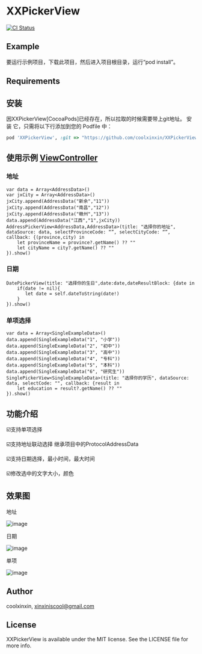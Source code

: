 # XXPickerView

[![CI Status](https://img.shields.io/travis/coolxinxin/XXPickerView.svg?style=flat)](https://travis-ci.org/coolxinxin/XXPickerView)
<!--[![Version](https://img.shields.io/cocoapods/v/XXPickerView.svg?style=flat)](https://cocoapods.org/pods/XXPickerView)-->
<!--[![License](https://img.shields.io/cocoapods/l/XXPickerView.svg?style=flat)](https://cocoapods.org/pods/XXPickerView)-->
<!--[![Platform](https://img.shields.io/cocoapods/p/XXPickerView.svg?style=flat)](https://cocoapods.org/pods/XXPickerView)-->

## Example

要运行示例项目，下载此项目，然后进入项目根目录，运行“pod install”。

## Requirements

## 安装

因XXPickerView[CocoaPods]已经存在，所以拉取的时候需要带上git地址。 安装
它，只需将以下行添加到您的 Podfile 中：

```ruby
pod 'XXPickerView', :git => "https://github.com/coolxinxin/XXPickerView.git"
```

## 使用示例 [ViewController](https://github.com/coolxinxin/XXPickerView/blob/master/Example/XXPickerView/ViewController.swift)
### 地址
```
var data = Array<AddressData>()
var jxCity = Array<AddressData>()
jxCity.append(AddressData("新余","11"))
jxCity.append(AddressData("南昌","12"))
jxCity.append(AddressData("赣州","13"))
data.append(AddressData("江西","1",jxCity))
AddressPickerView<AddressData,AddressData>(title: "选择你的地址", dataSource: data, selectProvinceCode: “”, selectCityCode: “”, callback: {(province,city) in
    let provinceName = province?.getName() ?? ""
    let cityName = city?.getName() ?? ""
}).show()
```

### 日期
```
DatePickerView(title: "选择你的生日",date:date,dateResultBlock: {date in
    if(date != nil){
       let date = self.dateToString(date!)
    }
}).show()
```

### 单项选择
```
var data = Array<SingleExampleData>()
data.append(SingleExampleData("1", "小学"))
data.append(SingleExampleData("2", "初中"))
data.append(SingleExampleData("3", "高中"))
data.append(SingleExampleData("4", "专科"))
data.append(SingleExampleData("5", "本科"))
data.append(SingleExampleData("6", "研究生"))
SinglePickerView<SingleExampleData>(title: "选择你的学历", dataSource: data, selectCode: "", callback: {result in
    let education = result?.getName() ?? ""
}).show()
```


## 功能介绍

☑️支持单项选择

☑️支持地址联动选择 继承项目中的ProtocolAddressData

☑️支持日期选择，最小时间，最大时间

☑️修改选中的文字大小，颜色

## 效果图
地址

![image](img/address.png)

日期

![image](img/date.png)

单项

![image](img/single.png)

## Author

coolxinxin, xinxiniscool@gmail.com

## License

XXPickerView is available under the MIT license. See the LICENSE file for more info.
